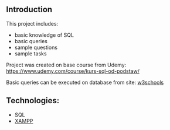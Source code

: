 ## Introduction
This project includes:
- basic knowledge of SQL 
- basic queries
- sample questions
- sample tasks 

Project was created on base course from Udemy: https://www.udemy.com/course/kurs-sql-od-podstaw/

Basic queries can be executed on database from site: 
[w3schools](https://www.w3schools.com/sql/)

## Technologies:
- SQL
- [XAMPP](https://www.apachefriends.org/pl/index.html)

